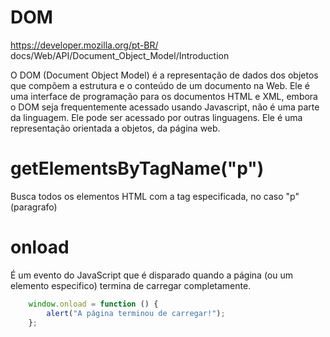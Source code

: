# DOM

https://developer.mozilla.org/pt-BR/
docs/Web/API/Document_Object_Model/Introduction


O DOM (Document Object Model) é a representação de dados dos objetos que compõem a estrutura e o conteúdo de um documento na Web.
Ele é uma interface de programação para os documentos HTML e XML, embora o DOM seja frequentemente acessado usando Javascript, não é uma parte da linguagem. Ele pode ser acessado por outras linguagens.
Ele é uma representação orientada a objetos, da página web.


# getElementsByTagName("p")

Busca todos os elementos HTML com a tag especificada, no caso "p" (paragrafo)


# onload

É um evento do JavaScript que é disparado quando a página (ou um elemento especifico) termina de carregar completamente.

```javascript
    window.onload = function () {
        alert("A página terminou de carregar!");
    };
```